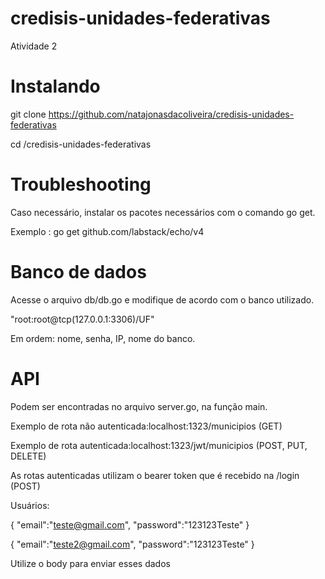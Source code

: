 # credisis-unidades-federativas
Atividade 2 

# Instalando
git clone https://github.com/natajonasdacoliveira/credisis-unidades-federativas

cd /credisis-unidades-federativas

# Troubleshooting
Caso necessário, instalar os pacotes necessários com o comando go get.

Exemplo : go get github.com/labstack/echo/v4

# Banco de dados
Acesse o arquivo db/db.go e modifique de acordo com o banco utilizado.

"root:root@tcp(127.0.0.1:3306)/UF"

Em ordem: nome, senha, IP, nome do banco.

# API
Podem ser encontradas no arquivo server.go, na função main.

Exemplo de rota não autenticada:localhost:1323/municipios (GET)

Exemplo de rota autenticada:localhost:1323/jwt/municipios (POST, PUT, DELETE)

As rotas autenticadas utilizam o bearer token que é recebido na /login (POST)

Usuários:

{
	"email":"teste@gmail.com",
	"password":"123123Teste"
}

{
	"email":"teste2@gmail.com",
	"password":"123123Teste"
}

Utilize o body para enviar esses dados
